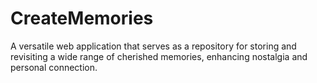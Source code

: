 # CreateMemories

A versatile web application that serves as a repository for storing and revisiting a wide range of cherished memories, enhancing nostalgia and personal connection.
